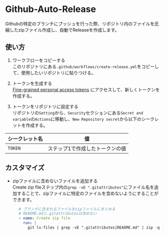 # Github-Auto-Release
Githubの特定のブランチにプッシュを行った際、リポジトリ内のファイルを圧縮したzipファイル作成し、自動でReleaseを作成します。

## 使い方
1. ワークフローをコピーする  
このリポジトリにある`.github/workflows/create-release.yml`をコピーして、使用したいリポジトリに貼りつける。

2. トークンを生成する  
[Fine-grained personal access tokens](https://github.com/settings/tokens?type=beta) にアクセスして、新しくトークンを作成する。

3. トークンをリポジトリに設定する  
リポジトリの`Setting`から、`Security`セクションにある`Secret and variable`の`Actions`に移動し、`New Repository secret`から以下のシークレットを作成する。

| シークレット名 | 値 |
| --- | :---: |
| `TOKEN` | ステップ1で作成したトークンの値 |

## カスタマイズ
* zipファイルに含めないファイルを追加する  
Create zip fileステップ内の`grep -vE ".gitattributes"`にファイル名を追加することで、zipファイルに特定のファイルを含めないようにすることができます。

```yml
      # ブランチに含まれるファイルをzipファイルにまとめる
      # README.mdと.gitattributesは含めない
      - name: Create zip file
        run: |
          git ls-files | grep -vE ".gitattributes|README.md" | zip -q -@ release.zip
```